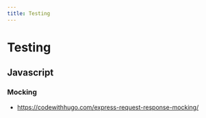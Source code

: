 ```yaml
---
title: Testing
---
```


# Testing

## Javascript

### Mocking

- https://codewithhugo.com/express-request-response-mocking/
